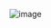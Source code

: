 ![image](https://user-images.githubusercontent.com/110442250/210901724-93be61f7-9b8e-48a2-beb9-106cc164d8df.png)

